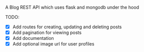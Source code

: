 A Blog REST API which uses flask and mongodb under the hood

TODO:
- [X] Add routes for creating, updating and deleting posts
- [X] Add pagination for viewing posts
- [X] Add documentation
- [X] Add optional image url for user profiles
